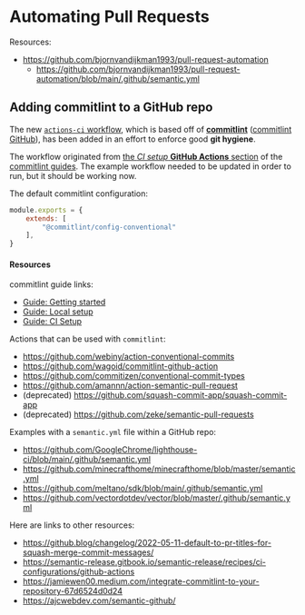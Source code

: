 # Automating Pull Requests

Resources:
- https://github.com/bjornvandijkman1993/pull-request-automation
    - https://github.com/bjornvandijkman1993/pull-request-automation/blob/main/.github/semantic.yml


## Adding commitlint to a GitHub repo


The new [`actions-ci` workflow](.github/workflows/actions-ci.yml), which is based off of [**commitlint**](https://commitlint.js.org/) ([commitlint GitHub](https://github.com/conventional-changelog/commitlint)), has been added in an effort to enforce good **git hygiene**.

The workflow originated from [the _CI setup_ **GitHub Actions** section](https://commitlint.js.org/guides/ci-setup.html#github-actions) of the [commitlint guides](https://commitlint.js.org/guides/ci-setup.html).  The example workflow needed to be updated in order to run, but it should be working now.

The default commitlint configuration:
```js
module.exports = {
    extends: [
        "@commitlint/config-conventional"
    ],
}
```

#### Resources
commitlint guide links:
- [Guide: Getting started](https://commitlint.js.org/guides/getting-started.html)
- [Guide: Local setup](https://commitlint.js.org/guides/local-setup.html)
- [Guide: CI Setup](https://commitlint.js.org/guides/ci-setup.html)

Actions that can be used with `commitlint`:
- https://github.com/webiny/action-conventional-commits
- https://github.com/wagoid/commitlint-github-action
- https://github.com/commitizen/conventional-commit-types
- https://github.com/amannn/action-semantic-pull-request
- (deprecated) https://github.com/squash-commit-app/squash-commit-app
- (deprecated) https://github.com/zeke/semantic-pull-requests


Examples with a `semantic.yml` file within a GitHub repo:
- https://github.com/GoogleChrome/lighthouse-ci/blob/main/.github/semantic.yml
- https://github.com/minecrafthome/minecrafthome/blob/master/semantic.yml
- https://github.com/meltano/sdk/blob/main/.github/semantic.yml
- https://github.com/vectordotdev/vector/blob/master/.github/semantic.yml


Here are links to other resources:
- https://github.blog/changelog/2022-05-11-default-to-pr-titles-for-squash-merge-commit-messages/
- https://semantic-release.gitbook.io/semantic-release/recipes/ci-configurations/github-actions
- https://jamiewen00.medium.com/integrate-commitlint-to-your-repository-67d6524d0d24
- https://ajcwebdev.com/semantic-github/

